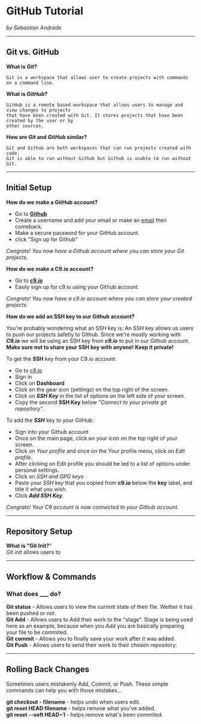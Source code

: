 # GitHub Tutorial

_by Sebastian Andrade_

---
## Git vs. GitHub

**What is _Git_?** 

    Git is a workspace that allows user to create projects with commands on a command line.
    
**What is _GitHub_?**

    GitHub is a remote based workspace that allows users to manage and view changes to projects
    that have been created with Git. It stores projects that have been created by the user or by
    other sources.

**How are _Git_ and _GitHub_ similar?**

    Git and Github are both workspaces that can run projects created with code.
    Git is able to run without Github but Github is unable to run without Git.

---
## Initial Setup

**How do we make a GitHub account?**
* Go to **[Github](Github.com)**
* Create a username and add your email or make an [email](https://accounts.google.com/SignUp?hl=en) then comeback.
* Make a secure password for your GitHub account.
* click "Sign up for Github"
 
 _Congrats! You now have a Github account where you can store your Git projects._

**How do we make a C9.io account?**

* Go to **[c9.io](c9.io)**
* Easily sign up for c9.io using your Github account.

 _Congrats! You now have a c9.io account where you can store your created projects._



**How do we add an SSH key to our Github account?**

You're probably wondering what an SSH key is. An SSH key allows us users to push our projects
safetly to Github. Since we're mostly working with **_C9.io_** we will be using an SSH key from **_c9.io_** to put in our Github account. **Make sure not to share your SSH key with anyone! Keep it private!**

To get the **SSH** key from your C9.io account:
* Go to [c9.io](c9.io)
* Sign in
* Click on **Dashboard**
* Click on the gear icon (settings) on the top right of the screen.
* Click on _**SSH Key**_ in the list of options on the left side of your screen. 
* Copy the second **SSH Key** below _"Connect to your private git repository"_.

To add the **_SSH_** key to your GitHub:
* Sign into your Github account
* Once on the main page, click on your icon on the top right of your screen.
* Click on _Your profile_ and once on the Your profile menu, click on _Edit profile_.
* After clicking on Edit profile you should be led to a list of options under personal settings.
* Click on _SSH and GPG keys_ 
* Paste your _SSH key_ that you copied from **c9.io** below the **key** label, and title it what you wish.
* Click **_Add SSH Key_**.

 _Congrats! Your C9 account is now connected to your Github account._
 
---
## Repository Setup

**What is "Git Init?**"  
Git init allows users to 

---
## Workflow & Commands

### What does ___ do?  
**Git status** - Allows users to view the current state of their file. Wether it has been pushed or not.  
**Git Add** - Allows users to Add their work to the "stage". Stage is being used here as an example, because when you _Add_ you are basically preparing your file to be commited.  
**Git commit** - Allows you to finally save your work after it was added.  
**Git Push** - Allows users to send their work to their chosen repository.  

---
## Rolling Back Changes  
Sometimes users mistakenly Add, Commit, or Push. These simple commands can help you with those mistakes...  

**git checkout - filename** - helps undo when users edit.  
**git reset HEAD filename** - helps remove what you've added.  
**git reset --soft HEAD~1** - helps remove what's been commited.
